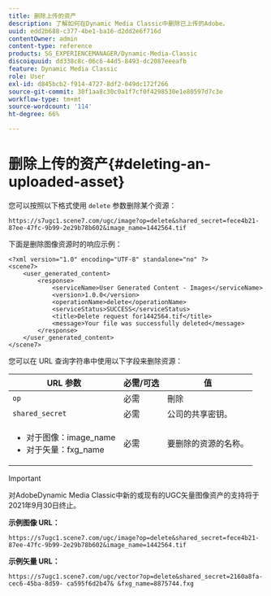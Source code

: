 ```yaml
---
title: 删除上传的资产
description: 了解如何在Dynamic Media Classic中删除已上传的Adobe。
uuid: edd2b688-c377-4be1-ba16-d2dd2e6f716d
contentOwner: admin
content-type: reference
products: SG_EXPERIENCEMANAGER/Dynamic-Media-Classic
discoiquuid: dd338c8c-06c6-44d5-8493-dc2087eeeafb
feature: Dynamic Media Classic
role: User
exl-id: d845bcb2-f914-4727-8df2-049dc172f266
source-git-commit: 30f1aa8c30c0a1f7cf0f4298530e1e80597d7c3e
workflow-type: tm+mt
source-wordcount: '114'
ht-degree: 66%

---
```


# 删除上传的资产{#deleting-an-uploaded-asset}

您可以按照以下格式使用 `delete` 参数删除某个资源：

```as3
https://s7ugc1.scene7.com/ugc/image?op=delete&shared_secret=fece4b21-87ee-47fc-9b99-2e29b78b602&image_name=1442564.tif
```

下面是删除图像资源时的响应示例：

```as3
<?xml version="1.0" encoding="UTF-8" standalone="no" ?> 
<scene7> 
    <user_generated_content> 
        <response> 
            <serviceName>User Generated Content - Images</serviceName> 
            <version>1.0.0</version> 
            <operationName>delete</operationName> 
            <serviceStatus>SUCCESS</serviceStatus> 
            <title>Delete request for1442564.tif</title> 
            <message>Your file was successfully deleted</message> 
        </response> 
    </user_generated_content> 
</scene7>
```

您可以在 URL 查询字符串中使用以下字段来删除资源：

| URL 参数 | 必需/可选 | 值 |
| --- | --- | --- |
| `op` | 必需 | 刪除 |
| `shared_secret` | 必需 | 公司的共享密钥。 |
| <ul><li>对于图像：image_name</li><li>对于矢量：fxg_name</li></ul> | 必需 | 要删除的资源的名称。 |

>[!IMPORTANT]
>
>对AdobeDynamic Media Classic中新的或现有的UGC矢量图像资产的支持将于2021年9月30日终止。

**示例图像 URL：**

`https://s7ugc1.scene7.com/ugc/image?op=delete&shared_secret=fece4b21-87ee-47fc-9b99-2e29b78b602&image_name=1442564.tif`

**示例矢量 URL：**

`https://s7ugc1.scene7.com/ugc/vector?op=delete&shared_secret=2160a8fa-cec6-45ba-8d59- ca595f6d2b47& &fxg_name=8875744.fxg`
